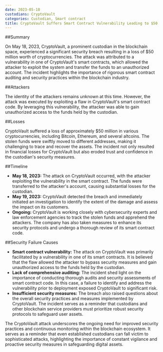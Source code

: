 ```yaml
---
date: 2023-05-18
custodians: CryptoVault
categories: Custodian, Smart contract
title: CryptoVault Suffers Smart Contract Vulnerability Leading to $50 Million Loss
---
```


##Summary

On May 18, 2023, CryptoVault, a prominent custodian in the blockchain space, experienced a significant security breach resulting in a loss of $50 million worth of cryptocurrencies. The attack was attributed to a vulnerability in one of CryptoVault's smart contracts, which allowed the attacker to exploit the system and transfer the funds to an unauthorized account. The incident highlights the importance of rigorous smart contract auditing and security practices within the blockchain industry.

##Attackers

The identity of the attackers remains unknown at this time. However, the attack was executed by exploiting a flaw in CryptoVault's smart contract code. By leveraging this vulnerability, the attacker was able to gain unauthorized access to the funds held by the custodian.

##Losses

CryptoVault suffered a loss of approximately $50 million in various cryptocurrencies, including Bitcoin, Ethereum, and several altcoins. The stolen funds were swiftly moved to different addresses, making it challenging to trace and recover the assets. The incident not only resulted in financial losses for CryptoVault but also eroded trust and confidence in the custodian's security measures.

##Timeline

- **May 18, 2023:** The attack on CryptoVault occurred, with the attacker exploiting the vulnerability in the smart contract. The funds were transferred to the attacker's account, causing substantial losses for the custodian.
- **May 19, 2023:** CryptoVault detected the breach and immediately initiated an investigation to identify the extent of the damage and assess the impact on its customers.
- **Ongoing:** CryptoVault is working closely with cybersecurity experts and law enforcement agencies to track the stolen funds and apprehend the attackers. The company has also taken measures to enhance its security protocols and undergo a thorough review of its smart contract code.

##Security Failure Causes

- **Smart contract vulnerability:** The attack on CryptoVault was primarily facilitated by a vulnerability in one of its smart contracts. It is believed that the flaw allowed the attacker to bypass security measures and gain unauthorized access to the funds held by the custodian.
- **Lack of comprehensive auditing:** The incident shed light on the importance of conducting thorough audits and security assessments of smart contract code. In this case, a failure to identify and address the vulnerability prior to deployment exposed CryptoVault to significant risk.
- **Insufficient security measures:** The breach also raised questions about the overall security practices and measures implemented by CryptoVault. The incident serves as a reminder that custodians and other blockchain service providers must prioritize robust security protocols to safeguard user assets.

The CryptoVault attack underscores the ongoing need for improved security practices and continuous monitoring within the blockchain ecosystem. It serves as a reminder that even established custodians can fall victim to sophisticated attacks, highlighting the importance of constant vigilance and proactive security measures in safeguarding digital assets.
